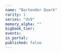 ```yaml
---
name: "Bartender Quark"
rarity: 1
series: "ds9"
memory_alpha: ""
bigbook_tier:
events:
in_portal:
published: false
---
```

